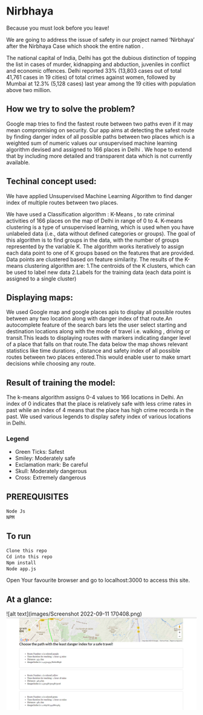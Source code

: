 # Nirbhaya
Because you must look before you leave!


We are going to address the issue of safety in our project named ‘Nirbhaya’ after the Nirbhaya Case which shook the entire nation .

The national capital of India, Delhi has got the dubious distinction of topping the list in cases of murder, kidnapping and abduction, juveniles in conflict and economic offences. Delhi reported 33% (13,803 cases out of total 41,761 cases in 19 cities) of total crimes against women, followed by Mumbai at 12.3% (5,128 cases) last year among the 19 cities with population above two million.

## How we try to solve the problem?

Google map tries to find the fastest route between two paths even if it may mean compromising on security.
Our app aims at detecting the safest route by finding danger index of all possible paths between two places which is a weighted sum of numeric values our unsupervised machine learning algorithm devised and assigned to 166 places in Delhi .
We hope to extend that by including more detailed and transparent data which is not currently available.


## Techinal concept used:

We have applied Unsupervised Machine Learning Algorithm to find danger index of multiple routes between two places.

We have used a Classification algorithm : K-Means , to rate criminal activities of 166 places on the map of Delhi in range of 0 to 4.
K-means clustering is a type of unsupervised learning, which is used when you have unlabeled data (i.e., data without defined categories or groups). The goal of this algorithm is to find groups in the data, with the number of groups represented by the variable K. The algorithm works iteratively to assign each data point to one of K groups based on the features that are provided. Data points are clustered based on feature similarity. The results of the K-means clustering algorithm are:
1.The centroids of the K clusters, which can be used to label new data
2.Labels for the training data (each data point is assigned to a single cluster)

## Displaying maps:

We used Google map and google places apis to display all possible routes between any two location along with danger index of that route.An autocomplete feature of the search bars lets the user select starting and destination locations along with the mode of travel i.e. walking , driving or transit.This leads to displaying routes with markers indicating danger level of a place that falls on that route.The data below the map shows relevant statistics like time durations , distance and safety index of all possible routes between two places entered.This would enable user to make smart decisions while choosing any route.

## Result of training the model:

The k-means algorithm assigns 0-4 values to 166 locations in Delhi. An index of 0 indicates that the place is relatively safe with less crime rates in past while an index of 4 means that the place has high crime records in the past.
We used various legends to display safety index of various locations in Delhi.
### Legend
- Green Ticks: Safest
- Smiley: Moderately safe
- Exclamation mark: Be careful
- Skull: Moderately dangerous
- Cross: Extremely dangerous


## PREREQUISITES

```
Node Js
NPM

```

## To run

```
Clone this repo
Cd into this repo
Npm install
Node app.js
```
Open Your favourite browser and go to localhost:3000 to access this site.

## At a glance:
![alt text](images/Screenshot 2022-09-11 170408.png)
![alt text](images/Screenshot(55).png)



